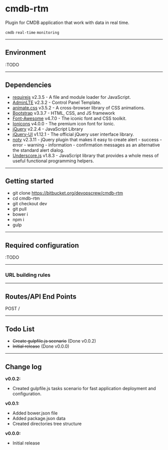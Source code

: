 # cmdb-rtm #

Plugin for CMDB application that work with data in real time.

`cmdb` `real-time` `monitoring`

---

## Environment ##
:TODO

---

## Dependencies ##
- [requirejs](https://github.com/jrburke/requirejs) v2.3.5 - A file and module loader for JavaScript.
- [AdminLTE](https://almsaeedstudio.com/) v2.3.2 - Control Panel Template.
- [animate.css](http://daneden.github.io/animate.css/) v3.5.2 - A cross-browser library of CSS animations.
- [Bootstrap](http://getbootstrap.com) v3.3.7 - HTML, CSS, and JS framework
- [Font-Awesome](http://fontawesome.io/) v4.7.0 - The iconic font and CSS toolkit.
- [Ionicons](http://ionicons.com/) v4.0.0 - The premium icon font for Ionic.
- [jQuery](http://jquery.com/) v2.2.4 - JavaScript Library
- [jQuery-UI](http://jqueryui.com/) v1.12.1 - The official jQuery user interface library.
- [noty](http://ned.im/noty) v2.3.11 - jQuery plugin that makes it easy to create alert - success - error - warning - information - confirmation messages as an alternative the standard alert dialog.
- [Underscore.js](http://underscorejs.org) v1.8.3 - JavaScript library that provides a whole mess of useful functional programming helpers.

---

## Getting started ##
* git clone https://bitbucket.org/devopscrew/cmdb-rtm
* cd cmdb-rtm
* git checkout dev
* git pull
* bower i
* npm i
* gulp

---

## Required configuration ##
:TODO

---

### URL building rules ###

---

## Routes/API End Points ##
  POST    /

---

## Todo List ##

- ~~Create gulpfile.js scenario~~ (Done v0.0.2)
- ~~Initial release~~ (Done v0.0.0)

---

## Change log ##

**v0.0.2:**
- Created gulpfile.js tasks scenario for fast application deployment and configuration.

**v0.0.1:**
- Added bower.json file
- Added package.json data
- Created directories tree structure

**v0.0.0:**
- Initial release
